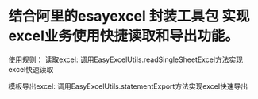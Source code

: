 # 结合阿里的esayexcel  封装工具包  实现excel业务使用快捷读取和导出功能。
使用规则：
读取excel:
       调用EasyExcelUtils.readSingleSheetExcel方法实现excel快速读取
              
模板导出excel:
       调用EasyExcelUtils.statementExport方法实现excel快速导出
